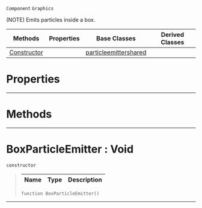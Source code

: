  `Component` `Graphics`



(NOTE) Emits particles inside a box.

|Methods|Properties|Base Classes|Derived Classes|
|---|---|---|---|
|[ Constructor](https://github.com/ZilchEngine/ZilchDocs/blob/master/code_reference/class_reference/boxparticleemitter.md#boxparticleemitter-void)| |[particleemittershared](https://github.com/ZilchEngine/ZilchDocs/blob/master/code_reference/class_reference/particleemittershared.md)| |


 #  Properties


---  
 #  Methods


---  
 #  BoxParticleEmitter : Void

 `constructor`

> 
> |Name|Type|Description|
> |---|---|---|
> ``` lang=cpp, name=Nada
> function BoxParticleEmitter()
> ``` 


---  
 

 